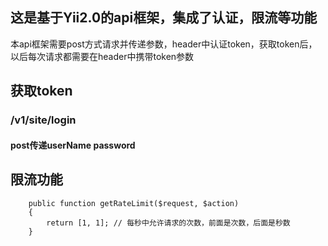 ## 这是基于Yii2.0的api框架，集成了认证，限流等功能
本api框架需要post方式请求并传递参数，header中认证token，获取token后，以后每次请求都需要在header中携带token参数

## 获取token
### /v1/site/login
#### post传递userName  password

## 限流功能
```
    public function getRateLimit($request, $action)
    {
        return [1, 1]; // 每秒中允许请求的次数，前面是次数，后面是秒数
    }
```
